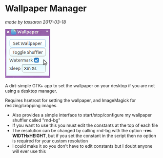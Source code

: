 Wallpaper Manager
==============
*made by tassaron 2017-03-18*

![Screenshot](/screenshot.png?raw=true)

A dirt-simple GTK+ app to set the wallpaper on your desktop if you are not using a desktop manager.

Requires hsetroot for setting the wallpaper, and ImageMagick for resizing/cropping images.

- Also provides a simple interface to start/stop/configure my wallpaper shuffler called "rnd-bg"
- If you want to use this you must edit the constants at the top of each file
- The resolution can be changed by calling rnd-bg with the option **-res WIDTHxHEIGHT**, but if you set the constant in the script then no option is required for your custom resolution
- I could make it so you don't have to edit constants but I doubt anyone will ever use this
